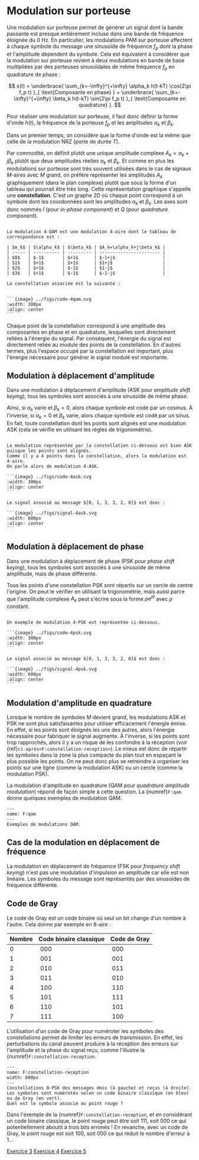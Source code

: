 # Modulation sur porteuse

Une modulation sur porteuse permet de générer un signal dont la bande passante est presque entièrement incluse dans une bande de fréquence éloignée du 0 Hz.
En particulier, les modulations PAM sur porteuse affectent à chaque symbole du message une sinusoïde de fréquence $f_p$
dont la phase et l'amplitude dépendent du symbole.
Cela est équivalent à considérer que la modulation sur porteuse revient à deux modulations en bande de base
multipliées par des porteuses sinusoïdales de même fréquence $f_p$ en quadrature de phase :

$$
x(t) = \underbrace{ \sum_{k=-\infty}^{+\infty} \alpha_k h(t-kT) \cos(2\pi f_p t) }_{ \text{Composante en phase} }
     + \underbrace{ \sum_{k=-\infty}^{+\infty} \beta_k  h(t-kT) \sin(2\pi f_p t) }_{ \text{Composante en quadrature} }.
$$

Pour réaliser une modulation sur porteuse, il faut donc définir la forme d'onde $h(t)$,
la fréquence de la porteuse $f_p$ et les amplitudes $\alpha_k$ et $\beta_k$.

Dans un premier temps, on considère que la forme d'onde est la même que celle de la modulation NRZ (porte de durée $T$).

Par commodité, on définit plutôt une unique amplitude complexe $A_k = \alpha_k+j\beta_k$ plutôt que deux amplitudes réelles $\alpha_k$ et $\beta_k$.
Et comme en plus les modulations sur porteuse sont très souvent utilisées dans le cas de signaux $M$-aires avec $M$ grand,
on préfère représenter les amplitudes $A_k$ graphiquement (dans le plan complexe) plutôt que sous la forme d'un tableau qui pourrait être très long.
Cette représentation graphique s'appelle une **constellation**.
C'est un graphe 2D où chaque point correspond à un symbole dont les coordonnées sont les amplitudes $\alpha_k$ et $\beta_k$.
Les axes sont donc nommés $I$ (pour _in-phase component_) et $Q$ (pour _quadrature component_).

````{div} exemple

La modulation 4-QAM est une modulation 4-aire dont le tableau de correspondance est :

| $m_k$ | $\alpha_k$ | $\beta_k$ | $A_k=\alpha_k+j\beta_k$ |
| ----- | ---------- | --------- | ----------------------- |
| $0$   | $-1$       | $+1$      | $-1+j$                  |
| $1$   | $+1$       | $+1$      | $1+j$                   |
| $2$   | $+1$       | $-1$      | $1-j$                   |
| $3$   | $+1$       | $-1$      | $-1-j$                  |

La constellation associée est la suivante :


```{image} ../figs/code-4qam.svg
:width: 300px
:align: center
```

````

Chaque point de la constellation correspond à une amplitude des composantes en phase et en quadrature,
lesquelles sont directement reliées à l'énergie du signal.
Par conséquent, l'énergie du signal est directement reliée au module des points de la constellation.
En d'autres termes, plus l'espace occupé par la constellation est important,
plus l'énergie nécessaire pour générer le signal modulé est importante.


## Modulation à déplacement d'amplitude

Dans une modulation à déplacement d'amplitude (ASK pour _amplitude shift keying_),
tous les symboles sont associés à une sinusoïde de même phase.

Ainsi, si $\alpha_k$ varie et $\beta_k=0$, alors chaque symbole est codé par un cosinus.
À l'inverse, si $\alpha_k=0$ et $\beta_k$ varie, alors chaque symbole est codé par un sinus.
En fait, toute constellation dont les points sont alignés est une modulation ASK
(cela se vérifie en utilisant les règles de trigonométrie).

````{div} exemple

La modulation représentée par la constellation ci-dessous est bien ASK puisque les points sont alignés.
Comme il y a 4 points dans la constellation, alors la modulation est 4-aire.
On parle alors de modulation 4-ASK.

```{image} ../figs/code-4ask.svg
:width: 300px
:align: center
```

Le signal associé au message $[0, 1, 3, 3, 2, 0]$ est donc :

```{image} ../figs/signal-4ask.svg
:width: 600px
:align: center
```

````


## Modulation à déplacement de phase

Dans une modulation à déplacement de phase (PSK pour _phase shift keying_),
tous les symboles sont associés à une sinusoïde de même ampliltude, mais de phase différente.

Tous les points d'une constellation PSK sont répartis sur un cercle de centre l'origine.
On peut le vérifier en utilisant la trigonométrie,
mais aussi parce que l'amplitude complexe $A_k$ peut s'écrire sous la forme $\rho e^{j\theta}$
avec $\rho$ constant.

````{div} exemple

Un exemple de modulation 4-PSK est représentée ci-dessous.

```{image} ../figs/code-4psk.svg
:width: 300px
:align: center
```

Le signal associé au message $[0, 1, 3, 3, 2, 0]$ est donc :

```{image} ../figs/signal-4psk.svg
:width: 600px
:align: center
```

````


## Modulation d'amplitude en quadrature

Lorsque le nombre de symboles $M$ devient grand, les modulations ASK et PSK ne sont plus satisfaisantes
pour utiliser efficacement l'énergie émise.
En effet, si les points sont éloignés les uns des autres, alors l'énergie nécessaire pour fabriquer le signal augmente.
À l'inverse, si les points sont trop rapprochés, alors il y a un risque de les confondre à la réception
(voir {ref}`ci-après<F:constellation-reception>`).
Le mieux est donc de répartir les symboles dans la zone la plus compacte du plan
tout en espaçant le plus possible les points.
On ne peut donc plus se retreindre à organiser les points sur une ligne (comme la modulation ASK)
ou un cercle (comme la modulation PSK).

La modulation d'amplitude en quadrature (QAM pour _quadrature amplitude modulation_) répond de façon simple à cette question.
La {numref}`F:qam` donne quelques exemples de modulation QAM.

```{figure} ../figs/code-qam.svg
---
name: F:qam
---
Exemples de modulations QAM.
```


## Cas de la modulation en déplacement de fréquence

La modulation en déplacement de fréquence (FSK pour _frequency shift keying_)
n'est pas une modulation d'impulsion en amplitude car elle est non linéaire.
Les symboles du message sont représentés par des sinusoïdes de fréquence différente.


## Code de Gray

Le code de Gray est un code binaire où seul un bit change d'un nombre à l'autre.
Cela donne par exemple en 8-aire :

| Nombre | Code binaire classique | Code de Gray |
| ------ | ---------------------- | ------------ |
| 0      | 000                    | 000          |
| 1      | 001                    | 001          |
| 2      | 010                    | 011          |
| 3      | 011                    | 010          |
| 4      | 100                    | 110          |
| 5      | 101                    | 111          |
| 6      | 110                    | 101          |
| 7      | 111                    | 100          |

L'utilisation d'un code de Gray pour numéroter les symboles des constellations permet de limiter les erreurs de transmission.
En effet, les perturbations du canal peuvent produire à la réception des erreurs sur l'amplitude et la phase du signal reçu,
comme l'illustre la {numref}`F:constellation-reception`.

```{figure} ../figs/constellation-reception.svg
---
name: F:constellation-reception
width: 600px
---
Constellations 8-PSK des messages émis (à gauche) et reçus (à droite).
Les symboles sont numérotés selon un code binaire classique (en bleu) ou de Gray (en vert).
Quel est le symbole associé au point rouge ?
```

Dans l'exemple de la {numref}`F:constellation-reception`, et en considérant un code binaire classique,
le point rouge peut être soit $111$, soit $000$ ce qui potentiellement aboutit à trois bits erronés !
En revanche, avec un code de Gray, le point rouge est soit $100$, soit $000$ ce qui réduit le nombre d'erreur à 1...

<a class="btn btn-light" href="td.html#exercice-3" role="button">Exercice 3</a>
<a class="btn btn-light" href="td.html#exercice-4" role="button">Exercice 4</a>
<a class="btn btn-light" href="td.html#exercice-5" role="button">Exercice 5</a>